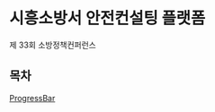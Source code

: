 # 시흥소방서 안전컨설팅 플랫폼

제 33회 소방정책컨퍼런스


## 목차





[ProgressBar](https://www.csscodelab.com/custom-react-js-progress-bar/)